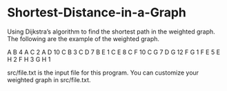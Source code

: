 # Shortest-Distance-in-a-Graph
Using Dijkstra’s algorithm to find the shortest path in the weighted graph.
The following are the example of the weighted graph.

A B 4
A C 2
A D 10
C B 3
C D 7
B E 1
C E 8
C F 10
C G 7
D G 12
F G 1
F E 5
E H 2
F H 3
G H 1

src/file.txt is the input file for this program.
You can customize your weighted graph in src/file.txt.
